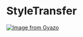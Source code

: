 # StyleTransfer
[![Image from Gyazo](https://i.gyazo.com/d083d0ede712af98630e148602d98700.gif)](https://gyazo.com/d083d0ede712af98630e148602d98700)